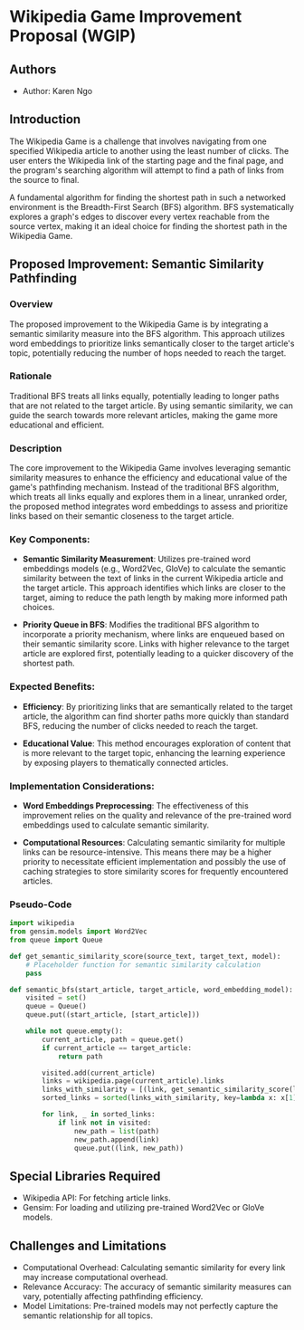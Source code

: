 # Wikipedia Game Improvement Proposal (WGIP)

## Authors
- Author: Karen Ngo

## Introduction
The Wikipedia Game is a challenge that involves navigating from one specified Wikipedia article to another using the least number of clicks. The user enters the Wikipedia link of the starting page and the final page, and the program's searching algorithm will attempt to find a path of links from the source to final.

A fundamental algorithm for finding the shortest path in such a networked environment is the Breadth-First Search (BFS) algorithm. BFS systematically explores a graph's edges to discover every vertex reachable from the source vertex, making it an ideal choice for finding the shortest path in the Wikipedia Game.

## Proposed Improvement: Semantic Similarity Pathfinding

### Overview
The proposed improvement to the Wikipedia Game is by integrating a semantic similarity measure into the BFS algorithm. This approach utilizes word embeddings to prioritize links semantically closer to the target article's topic, potentially reducing the number of hops needed to reach the target.

### Rationale
Traditional BFS treats all links equally, potentially leading to longer paths that are not related to the target article. By using semantic similarity, we can guide the search towards more relevant articles, making the game more educational and efficient.

### Description
The core improvement to the Wikipedia Game involves leveraging semantic similarity measures to enhance the efficiency and educational value of the game's pathfinding mechanism. Instead of the traditional BFS algorithm, which treats all links equally and explores them in a linear, unranked order, the proposed method integrates word embeddings to assess and prioritize links based on their semantic closeness to the target article.

### Key Components:

- **Semantic Similarity Measurement**: Utilizes pre-trained word embeddings models (e.g., Word2Vec, GloVe) to calculate the semantic similarity between the text of links in the current Wikipedia article and the target article. This approach identifies which links are  closer to the target, aiming to reduce the path length by making more informed path choices.

- **Priority Queue in BFS**: Modifies the traditional BFS algorithm to incorporate a priority mechanism, where links are enqueued based on their semantic similarity score. Links with higher relevance to the target article are explored first, potentially leading to a quicker discovery of the shortest path.

### Expected Benefits:

- **Efficiency**: By prioritizing links that are semantically related to the target article, the algorithm can find shorter paths more quickly than standard BFS, reducing the number of clicks needed to reach the target.
  
- **Educational Value**: This method encourages exploration of content that is more relevant to the target topic, enhancing the learning experience by exposing players to thematically connected articles.

### Implementation Considerations:

- **Word Embeddings Preprocessing**: The effectiveness of this improvement relies on the quality and relevance of the pre-trained word embeddings used to calculate semantic similarity.
  
- **Computational Resources**: Calculating semantic similarity for multiple links can be resource-intensive. This means there may be a higher priority to necessitate efficient implementation and possibly the use of caching strategies to store similarity scores for frequently encountered articles.


### Pseudo-Code

```python
import wikipedia
from gensim.models import Word2Vec
from queue import Queue

def get_semantic_similarity_score(source_text, target_text, model):
    # Placeholder function for semantic similarity calculation
    pass

def semantic_bfs(start_article, target_article, word_embedding_model):
    visited = set()
    queue = Queue()
    queue.put((start_article, [start_article]))

    while not queue.empty():
        current_article, path = queue.get()
        if current_article == target_article:
            return path

        visited.add(current_article)
        links = wikipedia.page(current_article).links
        links_with_similarity = [(link, get_semantic_similarity_score(link, target_article, word_embedding_model)) for link in links if link not in visited]
        sorted_links = sorted(links_with_similarity, key=lambda x: x[1], reverse=True)

        for link, _ in sorted_links:
            if link not in visited:
                new_path = list(path)
                new_path.append(link)
                queue.put((link, new_path))


```
## Special Libraries Required
- Wikipedia API: For fetching article links.
- Gensim: For loading and utilizing pre-trained Word2Vec or GloVe models.

## Challenges and Limitations
- Computational Overhead: Calculating semantic similarity for every link may increase computational overhead.
- Relevance Accuracy: The accuracy of semantic similarity measures can vary, potentially affecting pathfinding efficiency.
- Model Limitations: Pre-trained models may not perfectly capture the semantic relationship for all topics.

